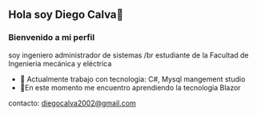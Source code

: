 ## Hola soy Diego Calva👋
### Bienvenido a mi perfil

soy ingeniero administrador de sistemas
/br
estudiante de la Facultad de Ingeniería mecánica y eléctrica

- 🔭 Actualmente trabajo con tecnologia: C#, Mysql mangement studio
- 🌱En este momento me encuentro aprendiendo la tecnologia Blazor

contacto: diegocalva2002@gmail.com

